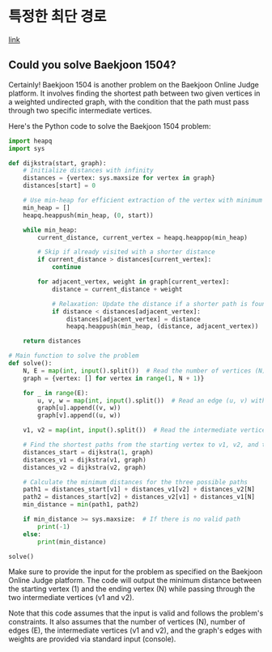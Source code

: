 # 특정한 최단 경로

[link](https://www.acmicpc.net/problem/1504)

## Could you solve Baekjoon 1504?

Certainly! Baekjoon 1504 is another problem on the Baekjoon Online Judge platform. It involves finding the shortest path between two given vertices in a weighted undirected graph, with the condition that the path must pass through two specific intermediate vertices.

Here's the Python code to solve the Baekjoon 1504 problem:

```python
import heapq
import sys

def dijkstra(start, graph):
    # Initialize distances with infinity
    distances = {vertex: sys.maxsize for vertex in graph}
    distances[start] = 0

    # Use min-heap for efficient extraction of the vertex with minimum distance
    min_heap = []
    heapq.heappush(min_heap, (0, start))

    while min_heap:
        current_distance, current_vertex = heapq.heappop(min_heap)

        # Skip if already visited with a shorter distance
        if current_distance > distances[current_vertex]:
            continue

        for adjacent_vertex, weight in graph[current_vertex]:
            distance = current_distance + weight

            # Relaxation: Update the distance if a shorter path is found
            if distance < distances[adjacent_vertex]:
                distances[adjacent_vertex] = distance
                heapq.heappush(min_heap, (distance, adjacent_vertex))

    return distances

# Main function to solve the problem
def solve():
    N, E = map(int, input().split())  # Read the number of vertices (N) and edges (E)
    graph = {vertex: [] for vertex in range(1, N + 1)}

    for _ in range(E):
        u, v, w = map(int, input().split())  # Read an edge (u, v) with weight w
        graph[u].append((v, w))
        graph[v].append((u, w))

    v1, v2 = map(int, input().split())  # Read the intermediate vertices (v1 and v2)

    # Find the shortest paths from the starting vertex to v1, v2, and the ending vertex
    distances_start = dijkstra(1, graph)
    distances_v1 = dijkstra(v1, graph)
    distances_v2 = dijkstra(v2, graph)

    # Calculate the minimum distances for the three possible paths
    path1 = distances_start[v1] + distances_v1[v2] + distances_v2[N]
    path2 = distances_start[v2] + distances_v2[v1] + distances_v1[N]
    min_distance = min(path1, path2)

    if min_distance >= sys.maxsize:  # If there is no valid path
        print(-1)
    else:
        print(min_distance)

solve()
```

Make sure to provide the input for the problem as specified on the Baekjoon Online Judge platform. The code will output the minimum distance between the starting vertex (1) and the ending vertex (N) while passing through the two intermediate vertices (v1 and v2).

Note that this code assumes that the input is valid and follows the problem's constraints. It also assumes that the number of vertices (N), number of edges (E), the intermediate vertices (v1 and v2), and the graph's edges with weights are provided via standard input (console).
